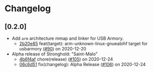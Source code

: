 # Changelog

## [0.2.0]

-   Add `arm` architecture mmap and linker for USB Armory.
    -   [2b20e85](https://www.github.com/iotaledger/stronghold.rs/commit/2b20e85fee1997a1739c66a12df14e4573eae60a) feat(target): arm-unknown-linux-gnueabihf target for usbarmory ([#90](https://www.github.com/iotaledger/stronghold.rs/pull/90)) on 2020-12-20
-   Alpha release of Stronghold: "Saint-Malo"
    -   [4b6f4af](https://www.github.com/iotaledger/stronghold.rs/commit/4b6f4af29f6c21044f5063ec4a8d8aff643f81a7) chore(release) ([#105](https://www.github.com/iotaledger/stronghold.rs/pull/105)) on 2020-12-24
    -   [06c6d51](https://www.github.com/iotaledger/stronghold.rs/commit/06c6d513dfcd1ba8ed6379177790ec6db28a6fea) fix(changelog): Alpha Release ([#106](https://www.github.com/iotaledger/stronghold.rs/pull/106)) on 2020-12-24
